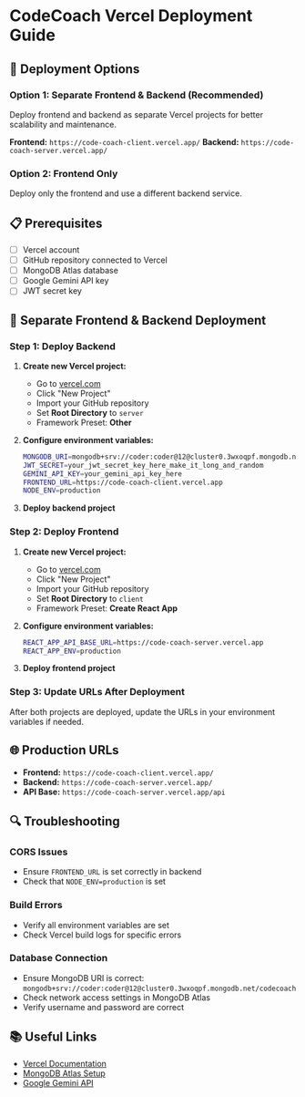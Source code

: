# CodeCoach Vercel Deployment Guide

## 🚀 **Deployment Options**

### **Option 1: Separate Frontend & Backend (Recommended)**
Deploy frontend and backend as separate Vercel projects for better scalability and maintenance.

**Frontend:** `https://code-coach-client.vercel.app/`
**Backend:** `https://code-coach-server.vercel.app/`

### **Option 2: Frontend Only**
Deploy only the frontend and use a different backend service.

## 📋 **Prerequisites**

- [ ] Vercel account
- [ ] GitHub repository connected to Vercel
- [ ] MongoDB Atlas database
- [ ] Google Gemini API key
- [ ] JWT secret key

## 🔧 **Separate Frontend & Backend Deployment**

### **Step 1: Deploy Backend**

1. **Create new Vercel project:**
   - Go to [vercel.com](https://vercel.com)
   - Click "New Project"
   - Import your GitHub repository
   - Set **Root Directory** to `server`
   - Framework Preset: **Other**

2. **Configure environment variables:**
   ```bash
   MONGODB_URI=mongodb+srv://coder:coder@12@cluster0.3wxoqpf.mongodb.net/codecoach
   JWT_SECRET=your_jwt_secret_key_here_make_it_long_and_random
   GEMINI_API_KEY=your_gemini_api_key_here
   FRONTEND_URL=https://code-coach-client.vercel.app
   NODE_ENV=production
   ```

3. **Deploy backend project**

### **Step 2: Deploy Frontend**

1. **Create new Vercel project:**
   - Go to [vercel.com](https://vercel.com)
   - Click "New Project"
   - Import your GitHub repository
   - Set **Root Directory** to `client`
   - Framework Preset: **Create React App**

2. **Configure environment variables:**
   ```bash
   REACT_APP_API_BASE_URL=https://code-coach-server.vercel.app
   REACT_APP_ENV=production
   ```

3. **Deploy frontend project**

### **Step 3: Update URLs After Deployment**

After both projects are deployed, update the URLs in your environment variables if needed.

## 🌐 **Production URLs**

- **Frontend:** `https://code-coach-client.vercel.app/`
- **Backend:** `https://code-coach-server.vercel.app/`
- **API Base:** `https://code-coach-server.vercel.app/api`

## 🔍 **Troubleshooting**

### **CORS Issues**
- Ensure `FRONTEND_URL` is set correctly in backend
- Check that `NODE_ENV=production` is set

### **Build Errors**
- Verify all environment variables are set
- Check Vercel build logs for specific errors

### **Database Connection**
- Ensure MongoDB URI is correct: `mongodb+srv://coder:coder@12@cluster0.3wxoqpf.mongodb.net/codecoach`
- Check network access settings in MongoDB Atlas
- Verify username and password are correct

## 📚 **Useful Links**

- [Vercel Documentation](https://vercel.com/docs)
- [MongoDB Atlas Setup](https://docs.atlas.mongodb.com/)
- [Google Gemini API](https://ai.google.dev/docs)
